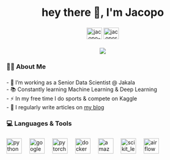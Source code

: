 ###

<h1 align="center">hey there 👋, I'm Jacopo</h1>

###
<div align="center">
<a href="https://linkedin.com/in/jacopo-repossi" target="blank"><img align="center" src="https://raw.githubusercontent.com/rahuldkjain/github-profile-readme-generator/master/src/images/icons/Social/linked-in-alt.svg" alt="jacopo-repossi" height="30" width="40" /></a>
<a href="https://kaggle.com/jacoporepossi" target="blank"><img align="center" src="https://raw.githubusercontent.com/rahuldkjain/github-profile-readme-generator/master/src/images/icons/Social/kaggle.svg" alt="jacoporepossi" height="30" width="40" /></a>
</div>

###

<div align="center">
  <img src="https://visitor-badge.laobi.icu/badge?page_id=jacoporepossi.jacoporepossi&"  />
</div>

###

<h3 align="left">👩‍💻  About Me</h3>

###

<p align="left">- 🔭 I’m working as a Senior Data Scientist @ Jakala<br>- 📚 Constantly learning Machine Learning & Deep Learning<br>- ⚡ In my free time I do sports & compete on Kaggle <br>- 📝 I regularly write articles on <a href="https://bit.ly/learningq-github">my blog</a></p>

###

<h3 align="left">💻 Languages & Tools</h3>

###

<div align="left">
  <img src="https://cdn.jsdelivr.net/gh/devicons/devicon/icons/python/python-original.svg" height="40" alt="python logo"  />
  <img width="12" />
  <img src="https://cdn.jsdelivr.net/gh/devicons/devicon/icons/googlecloud/googlecloud-original.svg" height="40" alt="googlecloud logo"  />
  <img width="12" />
  <img src="https://cdn.jsdelivr.net/gh/devicons/devicon/icons/pytorch/pytorch-original.svg" height="40" alt="pytorch logo"  />
  <img width="12" />
  <img src="https://cdn.jsdelivr.net/gh/devicons/devicon/icons/docker/docker-original.svg" height="40" alt="docker logo"  />
  <img width="12" />
  <img src="https://cdn.jsdelivr.net/gh/devicons/devicon/icons/amazonwebservices/amazonwebservices-original.svg" height="40" alt="amazonwebservices logo"  />
  <img width="12" />
  <img src="https://www.cilans.net/wp-content/uploads/2019/09/scikit-learn-logo-notext-1.png" alt="scikit_learn" height="40"  />
  <img width="12" />
  <img src="https://airflow.apache.org/docs/apache-airflow/2.3.2/_images/pin_large.png" alt="airflow" height="40"  />
  <img width="12" />
</div>

###

